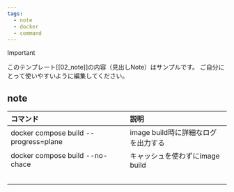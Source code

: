 ```yaml
---
tags:
  - note
  - docker
  - command
---
```

> [!IMPORTANT]
> このテンプレート[[02_note]]の内容（見出しNote）はサンプルです。
> ご自分にとって使いやすいように編集してください。

## note

| コマンド                                  | 説明                      |
| :------------------------------------ | :---------------------- |
| docker compose build --progress=plane | image build時に詳細なログを出力する |
| docker compose build --no-chace       | キャッシュを使わずにimage build   |
|                                       |                         |
|                                       |                         |
|                                       |                         |
|                                       |                         |
|                                       |                         |